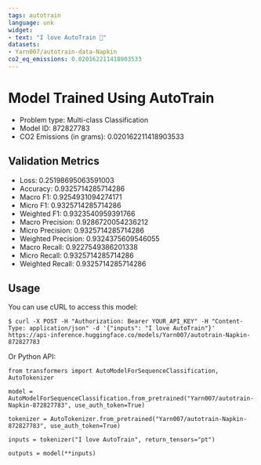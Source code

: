 ```yaml
---
tags: autotrain
language: unk
widget:
- text: "I love AutoTrain 🤗"
datasets:
- Yarn007/autotrain-data-Napkin
co2_eq_emissions: 0.020162211418903533
---
```


# Model Trained Using AutoTrain

- Problem type: Multi-class Classification
- Model ID: 872827783
- CO2 Emissions (in grams): 0.020162211418903533

## Validation Metrics

- Loss: 0.25198695063591003
- Accuracy: 0.9325714285714286
- Macro F1: 0.9254931094274171
- Micro F1: 0.9325714285714286
- Weighted F1: 0.9323540959391766
- Macro Precision: 0.9286720054236212
- Micro Precision: 0.9325714285714286
- Weighted Precision: 0.9324375609546055
- Macro Recall: 0.9227549386201338
- Micro Recall: 0.9325714285714286
- Weighted Recall: 0.9325714285714286


## Usage

You can use cURL to access this model:

```
$ curl -X POST -H "Authorization: Bearer YOUR_API_KEY" -H "Content-Type: application/json" -d '{"inputs": "I love AutoTrain"}' https://api-inference.huggingface.co/models/Yarn007/autotrain-Napkin-872827783
```

Or Python API:

```
from transformers import AutoModelForSequenceClassification, AutoTokenizer

model = AutoModelForSequenceClassification.from_pretrained("Yarn007/autotrain-Napkin-872827783", use_auth_token=True)

tokenizer = AutoTokenizer.from_pretrained("Yarn007/autotrain-Napkin-872827783", use_auth_token=True)

inputs = tokenizer("I love AutoTrain", return_tensors="pt")

outputs = model(**inputs)
```